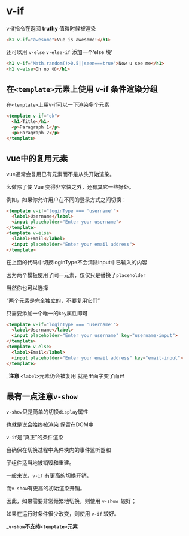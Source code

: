 # v-if

v-if指令在返回
**truthy**
值得时候被渲染

``` HTML
<h1 v-if="awesome">Vue is awesome!</h1>
```

还可以用
```v-else```
```v-else-if```
添加一个‘else 块’

``` HTML
<h1 v-if="Math.random()>0.5||seen===true">Now u see me</h1>
<h1 v-else>Oh no 😢</h1>
```





在```<template>```元素上使用 v-if 条件渲染分组
---

在```<template>```上用v-if可以一下渲染多个元素

``` HTML
<template v-if="ok">
  <h1>Title</h1>
  <p>Paragraph 1</p>
  <p>Paragraph 2</p>
</template>
```



## vue中的复用元素

vue通常会复用已有元素而不是从头开始渲染。

么做除了使 Vue 变得非常快之外，还有其它一些好处。

例如，如果你允许用户在不同的登录方式之间切换：

``` HTML
<template v-if="loginType === 'username'">
  <label>Username</label>
  <input placeholder="Enter your username">
</template>
<template v-else>
  <label>Email</label>
  <input placeholder="Enter your email address">
</template>
```




在上面的代码中切换loginType不会清除input中已输入的内容

因为两个模板使用了同一元素，仅仅只是替换了```placeholder```




当然你也可以选择

“两个元素是完全独立的，不要复用它们”

只需要添加一个唯一的```key```属性即可

``` HTML
<template v-if="loginType === 'username'">
  <label>Username</label>
  <input placeholder="Enter your username" key="username-input">
</template>
<template v-else>
  <label>Email</label>
  <input placeholder="Enter your email address" key="email-input">
</template>
```

___注意__
```<label>```元素仍会被复用 就是里面字变了而已




最有一点注意```v-show```
---

```v-show```只是简单的切换```display```属性

也就是说会始终被渲染 保留在DOM中



```v-if```是“真正”的条件渲染

会确保在切换过程中条件块内的事件监听器和

子组件适当地被销毁和重建。


一般来说，```v-if``` 有更高的切换开销，

而```v-show```有更高的初始渲染开销。

因此，如果需要非常频繁地切换，则使用 ```v-show ```较好；

如果在运行时条件很少改变，则使用 ```v-if``` 较好。

___```v-show```不支持```<template>```元素__